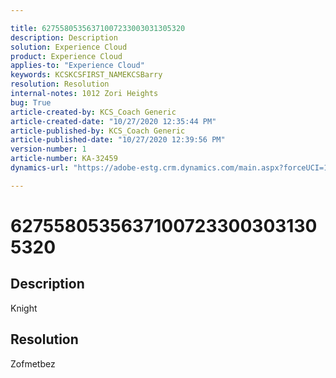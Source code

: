 ```yaml
---

title: 62755805356371007233003031305320  
description: Description  
solution: Experience Cloud  
product: Experience Cloud  
applies-to: "Experience Cloud"  
keywords: KCSKCSFIRST_NAMEKCSBarry  
resolution: Resolution  
internal-notes: 1012 Zori Heights  
bug: True  
article-created-by: KCS_Coach Generic  
article-created-date: "10/27/2020 12:35:44 PM"  
article-published-by: KCS_Coach Generic  
article-published-date: "10/27/2020 12:39:56 PM"  
version-number: 1  
article-number: KA-32459  
dynamics-url: "https://adobe-estg.crm.dynamics.com/main.aspx?forceUCI=1&pagetype=entityrecord&etn=knowledgearticle&id=39de5aea-5018-eb11-a813-000d3a593813"

---
```


# 62755805356371007233003031305320

## Description

Knight

## Resolution

Zofmetbez
